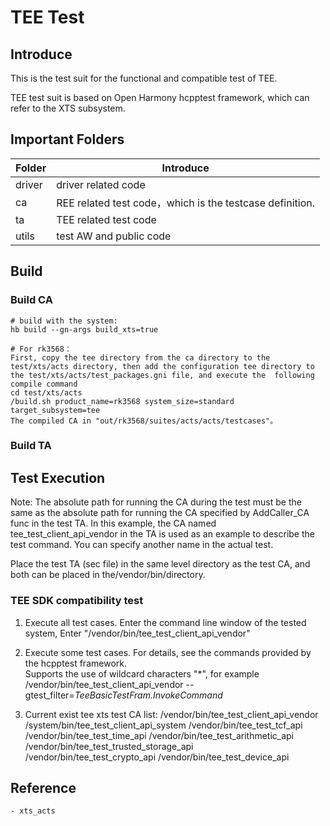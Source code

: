 # TEE Test

## Introduce

This is the test suit for the functional and compatible test of TEE.

TEE test suit is based on Open Harmony hcpptest framework, which can refer to the XTS subsystem.

## Important Folders

|  Folder   |  Introduce  |
|  ----  |  ----  |
| driver  | driver related code |
| ca  | REE related test code，which is the testcase definition. |
| ta  | TEE related test code |
| utils  | test AW and public code |

## Build
### Build CA 

    # build with the system:
    hb build --gn-args build_xts=true

    # For rk3568：
    First, copy the tee directory from the ca directory to the test/xts/acts directory, then add the configuration tee directory to the test/xts/acts/test_packages.gni file, and execute the  following compile command
    cd test/xts/acts
    /build.sh product_name=rk3568 system_size=standard target_subsystem=tee
    The compiled CA in "out/rk3568/suites/acts/acts/testcases"。
### Build TA 


## Test Execution
Note: The absolute path for running the CA during the test must be the same as the absolute path for running the CA specified by AddCaller_CA func in the test TA. In this example, the CA named tee_test_client_api_vendor in the TA is used as an example to describe the test command. You can specify another name in the actual test.

Place the test TA (sec file) in the same level directory as the test CA, and both can be placed in the/vendor/bin/directory.

### TEE SDK compatibility test
1. Execute all test cases.
Enter the command line window of the tested system, Enter "/vendor/bin/tee_test_client_api_vendor"

2. Execute some test cases.
For details, see the commands provided by the hcpptest framework.  
Supports the use of wildcard characters "*", for example /vendor/bin/tee_test_client_api_vendor --gtest_filter=*TeeBasicTestFram.InvokeCommand*

3. Current exist tee xts test CA list:
/vendor/bin/tee_test_client_api_vendor
/system/bin/tee_test_client_api_system
/vendor/bin/tee_test_tcf_api
/vendor/bin/tee_test_time_api
/vendor/bin/tee_test_arithmetic_api
/vendor/bin/tee_test_trusted_storage_api
/vendor/bin/tee_test_crypto_api
/vendor/bin/tee_test_device_api

## Reference
    - xts_acts
